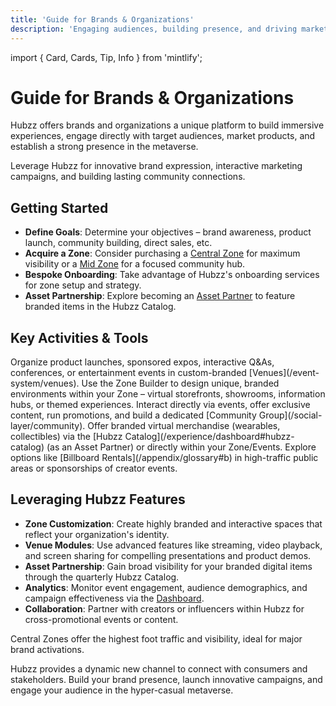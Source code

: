 ```yaml
---
title: 'Guide for Brands & Organizations'
description: 'Engaging audiences, building presence, and driving marketing in Hubzz.'
---
```


import { Card, Cards, Tip, Info } from 'mintlify';

# Guide for Brands & Organizations

Hubzz offers brands and organizations a unique platform to build immersive experiences, engage directly with target audiences, market products, and establish a strong presence in the metaverse.

<Tip>
Leverage Hubzz for innovative brand expression, interactive marketing campaigns, and building lasting community connections.
</Tip>

## Getting Started

*   **Define Goals**: Determine your objectives – brand awareness, product launch, community building, direct sales, etc.
*   **Acquire a Zone**: Consider purchasing a [Central Zone](/virtual-world/index#zone-types) for maximum visibility or a [Mid Zone](/virtual-world/index#zone-types) for a focused community hub.
*   **Bespoke Onboarding**: Take advantage of Hubzz's onboarding services for zone setup and strategy.
*   **Asset Partnership**: Explore becoming an [Asset Partner](/experience/assets#asset-types) to feature branded items in the Hubzz Catalog.

## Key Activities & Tools

<Cards>
  <Card
    title="Host Branded Events"
    icon="building-shield"
    href="/event-system/index"
  >
    Organize product launches, sponsored expos, interactive Q&As, conferences, or entertainment events in custom-branded [Venues](/event-system/venues).
  </Card>
   <Card
    title="Create Immersive Experiences"
    icon="vr-cardboard"
    href="/experience/creation-tools"
  >
    Use the Zone Builder to design unique, branded environments within your Zone – virtual storefronts, showrooms, information hubs, or themed experiences.
  </Card>
   <Card
    title="Engage Your Audience"
    icon="bullhorn"
    href="/social-layer/index"
  >
    Interact directly via events, offer exclusive content, run promotions, and build a dedicated [Community Group](/social-layer/community).
  </Card>
  <Card
    title="Sell Digital Goods"
    icon="tags"
    href="/experience/assets"
  >
    Offer branded virtual merchandise (wearables, collectibles) via the [Hubzz Catalog](/experience/dashboard#hubzz-catalog) (as an Asset Partner) or directly within your Zone/Events.
  </Card>
  <Card
    title="Utilize Advertising"
    icon="rectangle-ad"
    href="/virtual-world/properties"
  >
    Explore options like [Billboard Rentals](/appendix/glossary#b) in high-traffic public areas or sponsorships of creator events.
  </Card>
</Cards>

## Leveraging Hubzz Features

*   **Zone Customization**: Create highly branded and interactive spaces that reflect your organization's identity.
*   **Venue Modules**: Use advanced features like streaming, video playback, and screen sharing for compelling presentations and product demos.
*   **Asset Partnership**: Gain broad visibility for your branded digital items through the quarterly Hubzz Catalog.
*   **Analytics**: Monitor event engagement, audience demographics, and campaign effectiveness via the [Dashboard](/experience/dashboard).
*   **Collaboration**: Partner with creators or influencers within Hubzz for cross-promotional events or content.

<Info>
Central Zones offer the highest foot traffic and visibility, ideal for major brand activations.
</Info>

Hubzz provides a dynamic new channel to connect with consumers and stakeholders. Build your brand presence, launch innovative campaigns, and engage your audience in the hyper-casual metaverse. 